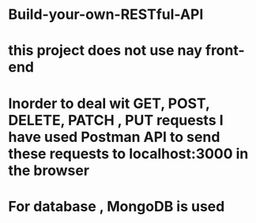 
# Build-your-own-RESTful-API
# this project does not use nay front-end
# Inorder to deal wit GET, POST, DELETE, PATCH , PUT requests I have used Postman API to send these requests to localhost:3000 in the browser
# For database , MongoDB is used
